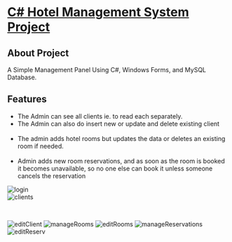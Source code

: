 <p align="left">
    <h1><u>C# Hotel Management System Project</u></h1>
</p>

## About Project

A Simple Management Panel Using C#, Windows Forms, and MySQL Database.

## Features
<ul>
    <li>The Admin can see all clients ie. to read each separately. </li>
    <li>The Admin can also do insert new or update and delete existing client </li>
<br>
    <li>The admin adds hotel rooms but updates the data or deletes an existing room if needed. </li>
<br>
    <li>Admin adds new room reservations, and as soon as the room is booked it becomes unavailable, so no one else can book it unless someone cancels the reservation</li>
</ul>

   ![login](https://user-images.githubusercontent.com/72461048/119884241-b28f4000-bf30-11eb-813f-5afd867cfdfb.png)
    <br>
    ![clients](https://user-images.githubusercontent.com/72461048/119884136-95f30800-bf30-11eb-87a2-9acb0d553f8d.png)

 <br>

![editClient](https://user-images.githubusercontent.com/72461048/119884153-9ab7bc00-bf30-11eb-805d-96f578309405.png)
![manageRooms](https://user-images.githubusercontent.com/72461048/119884170-a0150680-bf30-11eb-830e-d62129677b64.png)
![editRooms](https://user-images.githubusercontent.com/72461048/119884189-a5725100-bf30-11eb-805e-c647e9b09c2d.png)
![manageReservations](https://user-images.githubusercontent.com/72461048/119884207-a99e6e80-bf30-11eb-9474-979592a29848.png)
![editReserv](https://user-images.githubusercontent.com/72461048/119884221-adca8c00-bf30-11eb-8f99-fd5d73d6ef2f.png)






